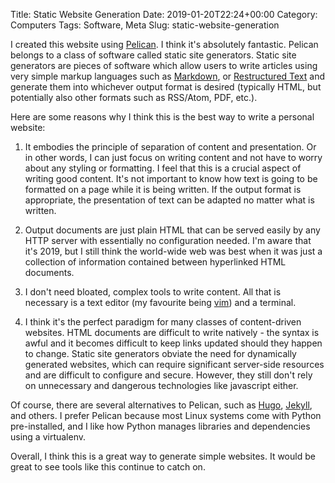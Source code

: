 Title: Static Website Generation
Date: 2019-01-20T22:24+00:00
Category: Computers
Tags: Software, Meta
Slug: static-website-generation

I created this website using [Pelican][1]. I think it's absolutely fantastic.
Pelican belongs to a class of software called static site generators. Static
site generators are pieces of software which allow users to write articles
using very simple markup languages such as [Markdown][2], or [Restructured
Text][3] and generate them into whichever output format is desired (typically
HTML, but potentially also other formats such as RSS/Atom, PDF, etc.).

Here are some reasons why I think this is the best way to write a personal
website:

1. It embodies the principle of separation of content and presentation. Or in
   other words, I can just focus on writing content and not have to worry about
   any styling or formatting. I feel that this is a crucial aspect of writing
   good content. It's not important to know how text is going to be formatted
   on a page while it is being written. If the output format is appropriate,
   the presentation of text can be adapted no matter what is written.

2. Output documents are just plain HTML that can be served easily by any HTTP
   server with essentially no configuration needed. I'm aware that it's 2019,
   but I still think the world-wide web was best when it was just a collection
   of information contained between hyperlinked HTML documents.

3. I don't need bloated, complex tools to write content. All that is necessary
   is a text editor (my favourite being [vim][4]) and a terminal.

4. I think it's the perfect paradigm for many classes of content-driven
   websites. HTML documents are difficult to write natively - the syntax is
   awful and it becomes difficult to keep links updated should they happen to
   change. Static site generators obviate the need for dynamically generated
   websites, which can require significant server-side resources and are
   difficult to configure and secure. However, they still don't rely on
   unnecessary and dangerous technologies like javascript either.

Of course, there are several alternatives to Pelican, such as [Hugo][5],
[Jekyll][6], and others. I prefer Pelican because most Linux systems come with
Python pre-installed, and I like how Python manages libraries and dependencies
using a virtualenv.

Overall, I think this is a great way to generate simple websites. It would be
great to see tools like this continue to catch on.

[1]: https://blog.getpelican.com/
[2]: https://daringfireball.net/projects/markdown/
[3]: http://docutils.sourceforge.net/rst.html
[4]: https://www.vim.org/
[5]: https://jekyllrb.com/
[6]: https://gohugo.io/
